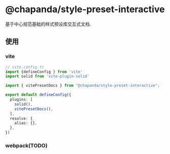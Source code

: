 # @chapanda/style-preset-interactive

基于中心规范基础的样式预设库交互式文档.

## 使用

### vite

```typescript jsx
// vite.config.ts
import {defineConfig } from 'vite'
import solid from 'vite-plugin-solid'

import { vitePresetDocs } from "@chapanda/style-preset-interactive";

export default defineConfig({
  plugins: [
    solid(),
    vitePresetDocs(),
  ],
  resolve: {
    alias: {},
  },
})


```

### webpack(TODO)
